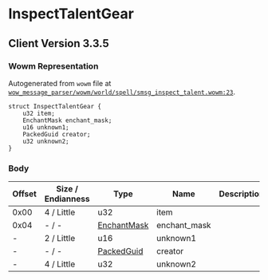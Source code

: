 # InspectTalentGear

## Client Version 3.3.5

### Wowm Representation

Autogenerated from `wowm` file at [`wow_message_parser/wowm/world/spell/smsg_inspect_talent.wowm:23`](https://github.com/gtker/wow_messages/tree/main/wow_message_parser/wowm/world/spell/smsg_inspect_talent.wowm#L23).
```rust,ignore
struct InspectTalentGear {
    u32 item;
    EnchantMask enchant_mask;
    u16 unknown1;
    PackedGuid creator;
    u32 unknown2;
}
```
### Body

| Offset | Size / Endianness | Type | Name | Description | Comment |
| ------ | ----------------- | ---- | ---- | ----------- | ------- |
| 0x00 | 4 / Little | u32 | item |  |  |
| 0x04 | - / - | [EnchantMask](../spec/aura-mask.md) | enchant_mask |  |  |
| - | 2 / Little | u16 | unknown1 |  |  |
| - | - / - | [PackedGuid](../spec/packed-guid.md) | creator |  |  |
| - | 4 / Little | u32 | unknown2 |  |  |

